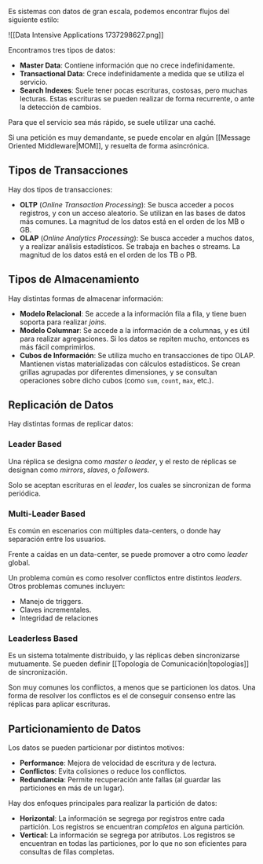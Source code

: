 Es sistemas con datos de gran escala, podemos encontrar flujos del siguiente estilo:

![[Data Intensive Applications 1737298627.png]]

Encontramos tres tipos de datos:

- **Master Data**: Contiene información que no crece indefinidamente.
- **Transactional Data**: Crece indefinidamente a medida que se utiliza el servicio.
- **Search Indexes**: Suele tener pocas escrituras, costosas, pero muchas lecturas. Estas escrituras se pueden realizar de forma recurrente, o ante la detección de cambios.

Para que el servicio sea más rápido, se suele utilizar una caché.

Si una petición es muy demandante, se puede encolar en algún [[Message Oriented Middleware|MOM]], y resuelta de forma asincrónica.

## Tipos de Transacciones

Hay dos tipos de transacciones:

- **OLTP** (*Online Transaction Processing*): Se busca acceder a pocos registros, y con un acceso aleatorio. Se utilizan en las bases de datos más comunes. La magnitud de los datos está en el orden de los MB o GB.
- **OLAP** (*Online Analytics Processing*): Se busca acceder a muchos datos, y a realizar análisis estadísticos. Se trabaja en baches o streams. La magnitud de los datos está en el orden de los TB o PB.

## Tipos de Almacenamiento

Hay distintas formas de almacenar información:

- **Modelo Relacional**: Se accede a la información fila a fila, y tiene buen soporta para realizar *joins*.
- **Modelo Columnar**: Se accede a la información de a columnas, y es útil para realizar agregaciones. Si los datos se repiten mucho, entonces es más fácil comprimirlos.
- **Cubos de Información**: Se utiliza mucho en transacciones de tipo OLAP. Mantienen vistas materializadas con cálculos estadísticos. Se crean grillas agrupadas por diferentes dimensiones, y se consultan operaciones sobre dicho cubos (como `sum`, `count`, `max`, etc.).

## Replicación de Datos

Hay distintas formas de replicar datos:

### Leader Based

Una réplica se designa como *master* o *leader*, y el resto de réplicas se designan como *mirrors*, *slaves*, o *followers*.

Solo se aceptan escrituras en el *leader*, los cuales se sincronizan de forma periódica.

### Multi-Leader Based

Es común en escenarios con múltiples data-centers, o donde hay separación entre los usuarios.

Frente a caídas en un data-center, se puede promover a otro como *leader* global.

Un problema común es como resolver conflictos entre distintos *leaders*. Otros problemas comunes incluyen:

- Manejo de triggers.
- Claves incrementales.
- Integridad de relaciones

### Leaderless Based

Es un sistema totalmente distribuido, y las réplicas deben sincronizarse mutuamente. Se pueden definir [[Topología de Comunicación|topologías]] de sincronización.

Son muy comunes los conflictos, a menos que se particionen los datos. Una forma de resolver los conflictos es el de conseguir consenso entre las réplicas para aplicar escrituras.

## Particionamiento de Datos

Los datos se pueden particionar por distintos motivos:

- **Performance**: Mejora de velocidad de escritura y de lectura.
- **Conflictos**: Evita colisiones o reduce los conflictos.
- **Redundancia**: Permite recuperación ante fallas (al guardar las particiones en más de un lugar).

Hay dos enfoques principales para realizar la partición de datos:

- **Horizontal**: La información se segrega por registros entre cada partición. Los registros se encuentran *completos* en alguna partición.
- **Vertical**: La información se segrega por atributos. Los registros se encuentran en todas las particiones, por lo que no son eficientes para consultas de filas completas.

